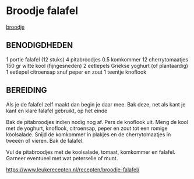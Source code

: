 # Broodje falafel

[broodje](broodje-falafel.jpg)

## BENODIGDHEDEN
1 portie falafel (12 stuks)
4 pitabroodjes
0.5 komkommer
12 cherrytomaatjes
150 gr witte kool (fijngesneden)
2 eetlepels Griekse yoghurt (of plantaardig)
1 eetlepel citroensap
snuf peper en zout
1 teentje knoflook

## BEREIDING
Als je de falafel zelf maakt dan begin je daar mee. Bak deze, net als kant je kant en klare falafel gebruikt, op het einde

Bak de pitabroodjes indien nodig nog af. Pers de knoflook uit. Meng de kool met de yoghurt, knoflook, citroensap, peper en zout tot een romige koolsalade. Snijd de komkommer in plakjes en de cherrytomaatjes in tweeën of vieren. Bak de falafel.

Vul de pitabroodjes met de koolsalade, tomaat, komkommer en falafel. Garneer eventueel met wat peterselie of munt.

https://www.leukerecepten.nl/recepten/broodje-falafel/